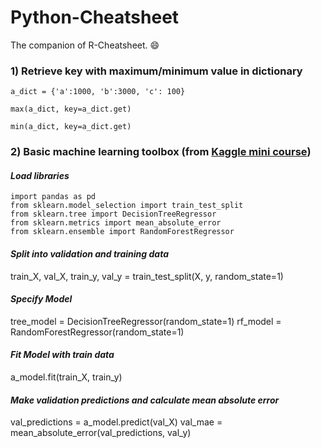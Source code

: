 # Python-Cheatsheet

The companion of R-Cheatsheet. :smile:

### 1) Retrieve key with maximum/minimum value in dictionary
`a_dict = {'a':1000, 'b':3000, 'c': 100}`

`max(a_dict, key=a_dict.get)`

`min(a_dict, key=a_dict.get)`
<br>

### 2) Basic machine learning toolbox (from [Kaggle mini course](https://www.kaggle.com/learn/overview))

#### *Load libraries*
`import pandas as pd`<br>
`from sklearn.model_selection import train_test_split`<br>
`from sklearn.tree import DecisionTreeRegressor`<br>
`from sklearn.metrics import mean_absolute_error`<br>
`from sklearn.ensemble import RandomForestRegressor`<br>

#### *Split into validation and training data*
train_X, val_X, train_y, val_y = train_test_split(X, y, random_state=1)

#### *Specify Model*
tree_model = DecisionTreeRegressor(random_state=1)
rf_model = RandomForestRegressor(random_state=1)

#### *Fit Model with train data*
a_model.fit(train_X, train_y)

#### *Make validation predictions and calculate mean absolute error*
val_predictions = a_model.predict(val_X)
val_mae = mean_absolute_error(val_predictions, val_y)
